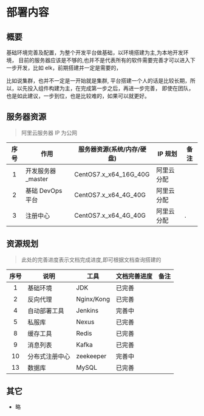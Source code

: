 # 部署内容

## 概要

基础环境完善及配置，为整个开发平台做基础，以环境搭建为主,为本地开发环境，
目前的服务器应该是不够的,也并不是代表所有的软件需要完善才可以进入下一步开发，比如 elk，前期搭建并一定是需要的，

比如说集群，也并不一定是一开始就是集群,
平台搭建一个人的话是比较长期，所以，以先投入组件构建为主，在完成第一步之后，再进一步完善，
即使在团队，也是如此建议，一步到位，也是比较难的，如果可以就更好。

## 服务器资源

> 阿里云服务器 IP 为公网

| 序号 | 作用               | 服务器资源(系统/内存/硬盘) | IP 规划    | 备注 |
| :--: | ------------------ | -------------------------- | ---------- | ---- |
|  1   | 开发服务器\_master | CentOS7.x_x64_16G_40G      | 阿里云分配 |      |
|  2   | 基础 DevOps 平台   | CentOS7.x_x64_4G_40G       | 阿里云分配 |      |
|  3   | 注册中心           | CentOS7.x_x64_4G_40G       | 阿里云分配 | .    |

## 资源规划

> 此处的完善进度表示文档完成进度,即可根据文档查询搭建的

| 序号 | 说明               | 工具          | 文档完善进度 | 备注             |
| :--: | ------------------ | ------------- | ------------ | ---------------- |
|  1   | 基础环境           | JDK           | 已完善       |                  |
|  2   | 反向代理           | Nginx/Kong    | 已完善       |                  |
|  4   | 自动部署工具       | Jenkins       | 完善中       |                  |
|  5   | 私服库             | Nexus         | 已完善       |                  |
|  8   | 缓存工具           | Redis         | 已完善       |                  |
|  9   | 消息列表           | Kafka         | 已完善       |                  |
|  10  | 分布式注册中心     | zeekeeper     | 完善中       |                  |
|  13  | 数据库             | MySQL         | 已完善       |                  |

## 其它

- 略